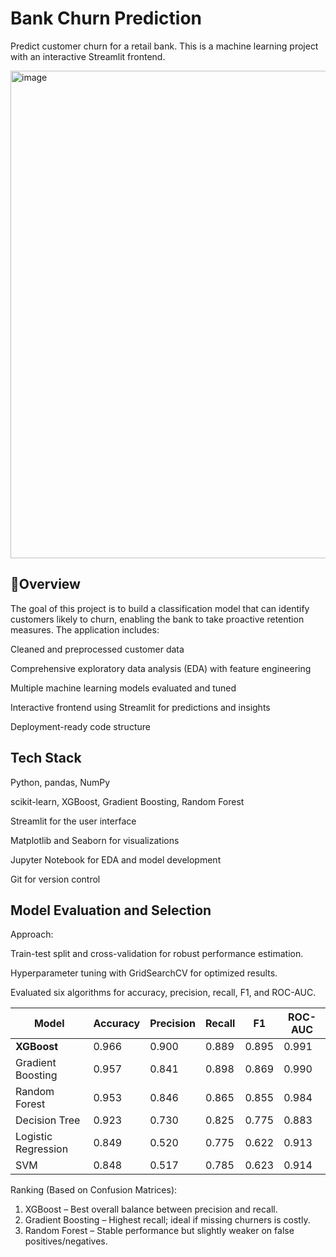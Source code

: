 # Bank Churn Prediction

Predict customer churn for a retail bank. This is a  machine learning project with an interactive Streamlit frontend.

<img width="537" height="780" alt="image" src="https://github.com/user-attachments/assets/a9519bc4-9b70-4764-b6ea-d16d320ac791" />

## 📌Overview

The goal of this project is to build a classification model that can identify customers likely to churn, enabling the bank to take proactive retention measures. The application includes:

Cleaned and preprocessed customer data

Comprehensive exploratory data analysis (EDA) with feature engineering

Multiple machine learning models evaluated and tuned

Interactive frontend using Streamlit for predictions and insights

Deployment-ready code structure

## Tech Stack

Python, pandas, NumPy

scikit-learn, XGBoost, Gradient Boosting, Random Forest

Streamlit for the user interface <ss>

Matplotlib and Seaborn for visualizations

Jupyter Notebook for EDA and model development

Git for version control

## Model Evaluation and Selection

Approach:

Train-test split and cross-validation for robust performance estimation.

Hyperparameter tuning with GridSearchCV for optimized results.

Evaluated six algorithms for accuracy, precision, recall, F1, and ROC-AUC.

| Model               | Accuracy | Precision | Recall | F1    | ROC-AUC |
| ------------------- | -------- | --------- | ------ | ----- | ------- |
| **XGBoost**         | 0.966    | 0.900     | 0.889  | 0.895 | 0.991   |
| Gradient Boosting   | 0.957    | 0.841     | 0.898  | 0.869 | 0.990   |
| Random Forest       | 0.953    | 0.846     | 0.865  | 0.855 | 0.984   |
| Decision Tree       | 0.923    | 0.730     | 0.825  | 0.775 | 0.883   |
| Logistic Regression | 0.849    | 0.520     | 0.775  | 0.622 | 0.913   |
| SVM                 | 0.848    | 0.517     | 0.785  | 0.623 | 0.914   |


Ranking (Based on Confusion Matrices):

1. XGBoost – Best overall balance between precision and recall.
2. Gradient Boosting – Highest recall; ideal if missing churners is costly.
3. Random Forest – Stable performance but slightly weaker on false positives/negatives.
